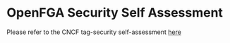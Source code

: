 # OpenFGA Security Self Assessment

Please refer to the CNCF tag-security self-assessment [here](https://github.com/cncf/tag-security/blob/main/community/assessments/projects/openfga/self-assessment.md)
